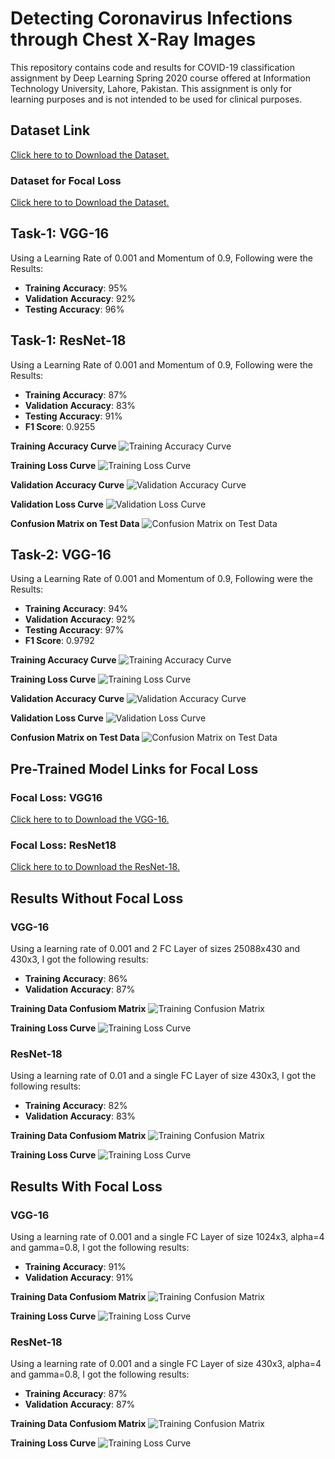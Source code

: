 # Detecting Coronavirus Infections through Chest X-Ray Images
This repository contains code and results for COVID-19 classification assignment by
Deep Learning Spring 2020 course offered at Information Technology University,
Lahore, Pakistan. This assignment is only for learning purposes and is not intended to
be used for clinical purposes.

## Dataset Link
[Click here to to Download the Dataset.](https://drive.google.com/file/d/1-HQQciKYfwAO3oH7ci6zhg45DduvkpnK/view)

### Dataset for Focal Loss
[Click here to to Download the Dataset.](https://drive.google.com/file/d/1eytbwaLQBv12psV8I-aMkIli9N3bf8nO/view)


## Task-1: VGG-16
Using a Learning Rate of 0.001 and Momentum of 0.9, Following were the Results:
- **Training Accuracy**: 95%
- **Validation Accuracy**: 92%
- **Testing Accuracy**: 96%

## Task-1: ResNet-18
Using a Learning Rate of 0.001 and Momentum of 0.9, Following were the Results:
- **Training Accuracy**: 87%
- **Validation Accuracy**: 83%
- **Testing Accuracy**: 91%
- **F1 Score**: 0.9255

**Training Accuracy Curve**
![Training Accuracy Curve](https://github.com/bscs16033/bscs16033_COVID19_DLSpring2020/blob/master/results/task1_resnet18_training_accuracy_curve.png)

**Training Loss Curve**
![Training Loss Curve](https://github.com/bscs16033/bscs16033_COVID19_DLSpring2020/blob/master/results/task1_resnet18_training_loss_curve.png)

**Validation Accuracy Curve**
![Validation Accuracy Curve](https://github.com/bscs16033/bscs16033_COVID19_DLSpring2020/blob/master/results/task1_resnet18_validation_accuracy_curve.png)

**Validation Loss Curve**
![Validation Loss Curve](https://github.com/bscs16033/bscs16033_COVID19_DLSpring2020/blob/master/results/task1_resnet18_validation_loss_curve.png)

**Confusion Matrix on Test Data**
![Confusion Matrix on Test Data](https://github.com/bscs16033/bscs16033_COVID19_DLSpring2020/blob/master/results/task1_resnet18_confusion_matrix.png)


## Task-2: VGG-16
Using a Learning Rate of 0.001 and Momentum of 0.9, Following were the Results:
- **Training Accuracy**: 94%
- **Validation Accuracy**: 92%
- **Testing Accuracy**: 97%
- **F1 Score**: 0.9792

**Training Accuracy Curve**
![Training Accuracy Curve](https://github.com/bscs16033/bscs16033_COVID19_DLSpring2020/blob/master/results/task2_vgg16_training_accuracy_curve.png)

**Training Loss Curve**
![Training Loss Curve](https://github.com/bscs16033/bscs16033_COVID19_DLSpring2020/blob/master/results/task2_vgg16_training_loss_curve.png)

**Validation Accuracy Curve**
![Validation Accuracy Curve](https://github.com/bscs16033/bscs16033_COVID19_DLSpring2020/blob/master/results/task2_vgg16_validation_accuracy_curve.png)

**Validation Loss Curve**
![Validation Loss Curve](https://github.com/bscs16033/bscs16033_COVID19_DLSpring2020/blob/master/results/task2_vgg16_validation_loss_curve.png)

**Confusion Matrix on Test Data**
![Confusion Matrix on Test Data](https://github.com/bscs16033/bscs16033_COVID19_DLSpring2020/blob/master/results/task2_vgg16_confusion_matrix.png)

## Pre-Trained Model Links for Focal Loss
### Focal Loss: VGG16
[Click here to to Download the VGG-16.](https://drive.google.com/open?id=1rEMnI7naUXEgu9JygASOp-tcuSThH-bf)

### Focal Loss: ResNet18
[Click here to to Download the ResNet-18.](https://drive.google.com/open?id=1-1IHWNW2fZAqJZSkV6QdwGjJJ4DQaEZ4)

## Results Without Focal Loss
### VGG-16
Using a learning rate of 0.001 and 2 FC Layer of sizes 25088x430 and 430x3, I got the following results:
- **Training Accuracy**: 86%
- **Validation Accuracy**: 87%

**Training Data Confusiom Matrix**
![Training Confusion Matrix](https://github.com/bscs16033/bscs16033_COVID19_DLSpring2020/blob/master/results/without_focal_loss_vgg16_training_cm.png)

**Training Loss Curve**
![Training Loss Curve](https://github.com/bscs16033/bscs16033_COVID19_DLSpring2020/blob/master/results/without_focal_loss_vgg16_validation_cm.png)

### ResNet-18
Using a learning rate of 0.01 and a single FC Layer of size 430x3, I got the following results:
- **Training Accuracy**: 82%
- **Validation Accuracy**: 83%

**Training Data Confusiom Matrix**
![Training Confusion Matrix](https://github.com/bscs16033/bscs16033_COVID19_DLSpring2020/blob/master/results/without_focal_loss_resnet18_training_cm.png)

**Training Loss Curve**
![Training Loss Curve](https://github.com/bscs16033/bscs16033_COVID19_DLSpring2020/blob/master/results/without_focal_loss_resnet18_validation_cm.png)


## Results With Focal Loss
### VGG-16
Using a learning rate of 0.001 and a single FC Layer of size 1024x3, alpha=4 and gamma=0.8, I got the following results:
- **Training Accuracy**: 91%
- **Validation Accuracy**: 91%

**Training Data Confusiom Matrix**
![Training Confusion Matrix](https://github.com/bscs16033/bscs16033_COVID19_DLSpring2020/blob/master/results/with_focal_loss_vgg16_training_cm.png)

**Training Loss Curve**
![Training Loss Curve](https://github.com/bscs16033/bscs16033_COVID19_DLSpring2020/blob/master/results/with_focal_loss_vgg16_validation_cm.png)

### ResNet-18
Using a learning rate of 0.001 and a single FC Layer of size 430x3, alpha=4 and gamma=0.8, I got the following results:
- **Training Accuracy**: 87%
- **Validation Accuracy**: 87%

**Training Data Confusiom Matrix**
![Training Confusion Matrix](https://github.com/bscs16033/bscs16033_COVID19_DLSpring2020/blob/master/results/with_focal_loss_resnet18_training_cm.png)

**Training Loss Curve**
![Training Loss Curve](https://github.com/bscs16033/bscs16033_COVID19_DLSpring2020/blob/master/results/with_focal_loss_resnet18_validation_cm.png)

